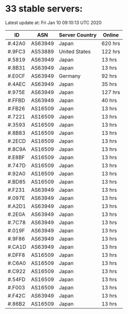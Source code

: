 # 33 stable servers:

Latest update at: Fri Jan 10 09:10:13 UTC 2020

| ID | ASN | Server Country | Online |
| -- | --- | -------------- | ------ |
| #.42A0 | AS63949 | Japan | 620 hrs |
| #.9FC3 | AS53889 | United States | 122 hrs |
| #.5819 | AS63949 | Japan | 13 hrs |
| #.8B31 | AS63949 | Japan | 13 hrs |
| #.E0CF | AS63949 | Germany | 92 hrs |
| #.4AEC | AS63949 | Japan | 35 hrs |
| #.975E | AS63949 | Japan | 127 hrs |
| #.FFBD | AS63949 | Japan | 40 hrs |
| #.FB26 | AS16509 | Japan | 13 hrs |
| #.7221 | AS16509 | Japan | 13 hrs |
| #.3593 | AS16509 | Japan | 13 hrs |
| #.8B83 | AS16509 | Japan | 13 hrs |
| #.2ECD | AS16509 | Japan | 13 hrs |
| #.8C9A | AS16509 | Japan | 13 hrs |
| #.E8BF | AS16509 | Japan | 13 hrs |
| #.747D | AS16509 | Japan | 13 hrs |
| #.92A0 | AS16509 | Japan | 13 hrs |
| #.BD85 | AS16509 | Japan | 13 hrs |
| #.F231 | AS63949 | Japan | 13 hrs |
| #.097E | AS63949 | Japan | 13 hrs |
| #.A2D1 | AS63949 | Japan | 13 hrs |
| #.2E0A | AS63949 | Japan | 13 hrs |
| #.7C78 | AS63949 | Japan | 13 hrs |
| #.019F | AS63949 | Japan | 13 hrs |
| #.9F86 | AS63949 | Japan | 13 hrs |
| #.CA1D | AS63949 | Japan | 13 hrs |
| #.DFF8 | AS16509 | Japan | 13 hrs |
| #.C6A0 | AS16509 | Japan | 13 hrs |
| #.C922 | AS16509 | Japan | 13 hrs |
| #.54FD | AS16509 | Japan | 13 hrs |
| #.F003 | AS16509 | Japan | 13 hrs |
| #.F42C | AS63949 | Japan | 13 hrs |
| #.86B2 | AS16509 | Japan | 13 hrs |

